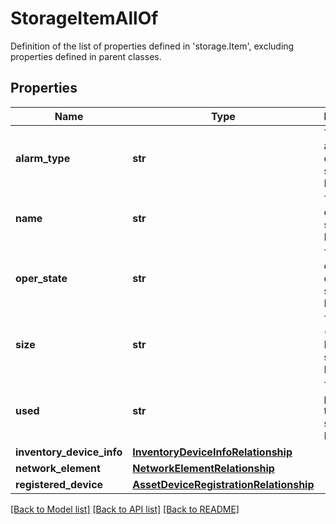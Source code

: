 # StorageItemAllOf

Definition of the list of properties defined in 'storage.Item', excluding properties defined in parent classes.
## Properties
Name | Type | Description | Notes
------------ | ------------- | ------------- | -------------
**alarm_type** | **str** | The alarmType of the Local storage in FI. | [optional] [readonly] 
**name** | **str** | The name of the Local storage in FI. | [optional] [readonly] 
**oper_state** | **str** | The operState of the Local storage in FI. | [optional] [readonly] 
**size** | **str** | The size (MB) of the Local storage in FI. | [optional] [readonly] 
**used** | **str** | The used percent of the Local storage in FI. | [optional] [readonly] 
**inventory_device_info** | [**InventoryDeviceInfoRelationship**](InventoryDeviceInfoRelationship.md) |  | [optional] 
**network_element** | [**NetworkElementRelationship**](NetworkElementRelationship.md) |  | [optional] 
**registered_device** | [**AssetDeviceRegistrationRelationship**](AssetDeviceRegistrationRelationship.md) |  | [optional] 

[[Back to Model list]](../README.md#documentation-for-models) [[Back to API list]](../README.md#documentation-for-api-endpoints) [[Back to README]](../README.md)


